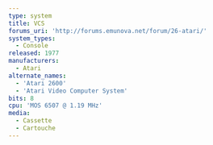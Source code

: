 ```yaml
---
type: system
title: VCS
forums_uri: 'http://forums.emunova.net/forum/26-atari/'
system_types: 
  - Console
released: 1977
manufacturers: 
  - Atari
alternate_names:
  - 'Atari 2600'
  - 'Atari Video Computer System'
bits: 8
cpu: 'MOS 6507 @ 1.19 MHz'
media:
  - Cassette
  - Cartouche
---
```

